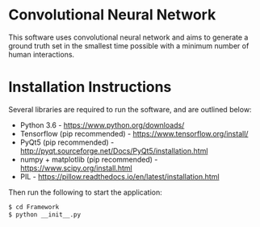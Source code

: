 # Convolutional Neural Network

This software uses convolutional neural network and aims to generate a ground truth set in the smallest time possible with a minimum number of human interactions.

# Installation Instructions

Several libraries are required to run the software, and are outlined below:

- Python 3.6 - https://www.python.org/downloads/
- Tensorflow (pip recommended) - https://www.tensorflow.org/install/
- PyQt5 (pip recommended) - http://pyqt.sourceforge.net/Docs/PyQt5/installation.html
- numpy + matplotlib (pip recommended) - https://www.scipy.org/install.html
- PIL - https://pillow.readthedocs.io/en/latest/installation.html
    
Then run the following to start the application:
 ```sh
$ cd Framework
$ python __init__.py
```
